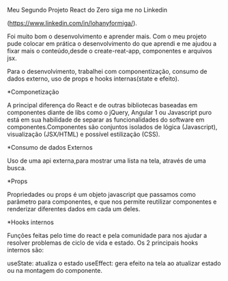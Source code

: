 Meu Segundo Projeto React do Zero
siga me no Linkedin 

(https://www.linkedin.com/in/lohanyformiga/).


Foi muito bom o desenvolvimento e aprender mais. Com o meu projeto pude colocar em prática o desenvolvimento do que aprendi e me ajudou a fixar mais o conteúdo,desde o create-reat-app, componentes e arquivos jsx.

Para o desenvolvimento, trabalhei com componentização, consumo de dados externo, uso de props e hooks internas(state e efeito).

*Componetização

A principal diferença do React e de outras bibliotecas baseadas em componentes diante de libs como o jQuery, Angular 1 ou Javascript puro está em sua habilidade de separar as funcionalidades do software em componentes.Componentes são conjuntos isolados de lógica (Javascript), visualização (JSX/HTML) e possível estilização (CSS).

*Consumo de dados Externos

Uso de uma api externa,para mostrar uma lista na tela, através de uma busca.

*Props

Propriedades ou props é um objeto javascript que passamos como parâmetro para componentes, e que nos permite reutilizar componentes e renderizar diferentes dados em cada um deles.

*Hooks internos

Funções feitas pelo time do react e pela comunidade para nos ajudar a resolver problemas de ciclo de vida e estado. Os 2 principais hooks internos são:

useState: atualiza o estado
useEffect: gera efeito na tela ao atualizar estado ou na montagem do componente.
